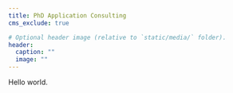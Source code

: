 ```yaml
---
title: PhD Application Consulting
cms_exclude: true

# Optional header image (relative to `static/media/` folder).
header:
  caption: ""
  image: ""
---
```


 Hello world.